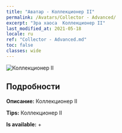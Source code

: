 ```yaml
---
title: "Аватар - Коллекционер II"
permalink: /Avatars/Collector - Advanced/
excerpt: "Эра хаоса  Коллекционер II"
last_modified_at: 2021-05-18
locale: ru
ref: "Collector - Advanced.md"
toc: false
classes: wide
---
```

 ![Коллекционер II](/images/a/avatarFrame_72.png)

## Подробности

 **Описание:** Коллекционер II 

 **Tips:** Коллекционер II 

 **Is available:**  + 

